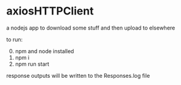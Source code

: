 # axiosHTTPClient

a nodejs app to download some stuff and then upload to elsewhere

to run:

0.  npm and node installed
1.  npm i 
2.  npm run start

response outputs will be written to the Responses.log file
